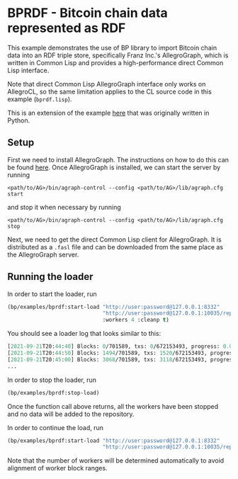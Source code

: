 # BPRDF - Bitcoin chain data represented as RDF

[agraph-examples]: https://github.com/franzinc/agraph-examples/tree/master/data/bitcoin
[agraph-installation]: https://franz.com/agraph/support/documentation/current/server-installation.html

This example demonstrates the use of BP library to import Bitcoin
chain data into an RDF triple store, specifically Franz Inc.'s
AllegroGraph, which is written in Common Lisp and provides a
high-performance direct Common Lisp interface.

Note that direct Common Lisp AllegroGraph interface only works on
AllegroCL, so the same limitation applies to the CL source code in
this example (`bprdf.lisp`).

This is an extension of the example [here][agraph-examples] that was
originally written in Python.



## Setup

First we need to install AllegroGraph. The instructions on how to do
this can be found [here][agraph-installation]. Once AllegroGraph is
installed, we can start the server by running

    <path/to/AG>/bin/agraph-control --config <path/to/AG>/lib/agraph.cfg start

and stop it when necessary by running

    <path/to/AG>/bin/agraph-control --config <path/to/AG>/lib/agraph.cfg stop

Next, we need to get the direct Common Lisp client for
AllegroGraph. It is distributed as a `.fasl` file and can be
downloaded from the same place as the AllegroGraph server.



## Running the loader

In order to start the loader, run

``` lisp
(bp/examples/bprdf:start-load "http://user:password@127.0.0.1:8332"
                              "http://user:password@127.0.0.1:10035/repositories/bprdf"
                              :workers 4 :cleanp t)
```

You should see a loader log that looks similar to this: 

``` lisp
[2021-09-21T20:44:40] Blocks: 0/701589, txs: 0/672153493, progress: 0.00000)
[2021-09-21T20:44:50] Blocks: 1494/701589, txs: 1520/672153493, progress: 0.00000)
[2021-09-21T20:45:00] Blocks: 3068/701589, txs: 3118/672153493, progress: 0.00000)
...
```

In order to stop the loader, run 

``` lisp
(bp/examples/bprdf:stop-load)
```

Once the function call above returns, all the workers have been
stopped and no data will be added to the repository.

In order to continue the load, run 

``` lisp
(bp/examples/bprdf:start-load "http://user:password@127.0.0.1:8332"
                              "http://user:password@127.0.0.1:10035/repositories/bprdf")
```

Note that the number of workers will be determined automatically to
avoid alignment of worker block ranges.
